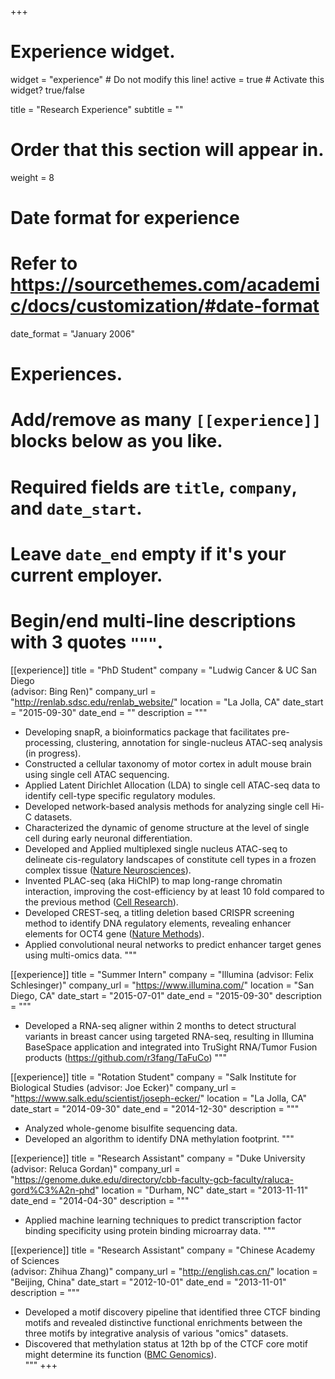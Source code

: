 +++
# Experience widget.
widget = "experience"  # Do not modify this line!
active = true  # Activate this widget? true/false

title = "Research Experience"
subtitle = ""

# Order that this section will appear in.
weight = 8

# Date format for experience
#   Refer to https://sourcethemes.com/academic/docs/customization/#date-format
date_format = "January 2006"

# Experiences.
#   Add/remove as many `[[experience]]` blocks below as you like.
#   Required fields are `title`, `company`, and `date_start`.
#   Leave `date_end` empty if it's your current employer.
#   Begin/end multi-line descriptions with 3 quotes `"""`.

[[experience]]
  title = "PhD Student"
  company = "Ludwig Cancer & UC San Diego<br/>(advisor: Bing Ren)"
  company_url = "http://renlab.sdsc.edu/renlab_website/"
  location = "La Jolla, CA"
  date_start = "2015-09-30"
  date_end = ""
  description = """
  * Developing snapR, a bioinformatics package that facilitates pre-processing, clustering, annotation for single-nucleus ATAC-seq analysis (in progress).
  * Constructed a cellular taxonomy of motor cortex in adult mouse brain using single cell ATAC sequencing.
  * Applied Latent Dirichlet Allocation (LDA) to single cell ATAC-seq data to identify cell-type specific regulatory modules.
  * Developed network-based analysis methods for analyzing single cell Hi-C datasets.
  * Characterized the dynamic of genome structure at the level of single cell during early neuronal differentiation.   
  * Developed and Applied multiplexed single nucleus ATAC-seq to delineate cis-regulatory landscapes of constitute cell types in a frozen complex tissue ([Nature Neurosciences](https://www.nature.com/articles/s41593-018-0079-3)).
  * Invented PLAC-seq (aka HiChIP) to map long-range chromatin interaction, improving the cost-efficiency by at least 10 fold compared to the previous method ([Cell Research](https://www.nature.com/articles/cr2016137)).
  * Developed CREST-seq, a titling deletion based CRISPR screening method to identify DNA regulatory elements, revealing enhancer elements for OCT4 gene ([Nature Methods](https://www.nature.com/articles/nmeth.4264)).
  * Applied convolutional neural networks to predict enhancer target genes using multi-omics data.
  """
  
[[experience]]
  title = "Summer Intern"
  company = "Illumina (advisor: Felix Schlesinger)"
  company_url = "https://www.illumina.com/"
  location = "San Diego, CA"
  date_start = "2015-07-01"
  date_end = "2015-09-30"
  description = """  
  * Developed a RNA-seq aligner within 2 months to detect structural variants in breast cancer using targeted RNA-seq, resulting in Illumina BaseSpace application and integrated into TruSight RNA/Tumor Fusion products (https://github.com/r3fang/TaFuCo)
  """

[[experience]]
  title = "Rotation Student"
  company = "Salk Institute for Biological Studies (advisor: Joe Ecker)"
  company_url = "https://www.salk.edu/scientist/joseph-ecker/"
  location = "La Jolla, CA"
  date_start = "2014-09-30"
  date_end = "2014-12-30"
  description = """
  * Analyzed whole-genome bisulfite sequencing data.
  * Developed an algorithm to identify DNA methylation footprint.
  """

[[experience]]
  title = "Research Assistant"
  company = "Duke University<br/>(advisor: Reluca Gordan)"
  company_url = "https://genome.duke.edu/directory/cbb-faculty-gcb-faculty/raluca-gord%C3%A2n-phd"
  location = "Durham, NC"
  date_start = "2013-11-11"
  date_end = "2014-04-30"
  description = """
  * Applied machine learning techniques to predict transcription factor binding specificity using protein binding microarray data.
  """

[[experience]]
  title = "Research Assistant"
  company = "Chinese Academy of Sciences<br/>(advisor: Zhihua Zhang)"
  company_url = "http://english.cas.cn/"
  location = "Beijing, China"
  date_start = "2012-10-01"
  date_end = "2013-11-01"
  description = """
  * Developed a motif discovery pipeline that identified three CTCF binding motifs and revealed distinctive functional enrichments between the three motifs by integrative analysis of various "omics" datasets.
  * Discovered that methylation status at 12th bp of the CTCF core motif might determine its function ([BMC Genomics](https://bmcgenomics.biomedcentral.com/articles/10.1186/s12864-015-1824-6)).  
  """
+++
